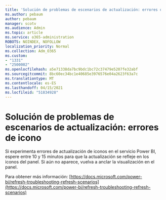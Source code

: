 ```yaml
---
title: 'Solución de problemas de escenarios de actualización: errores de icono'
ms.author: pebaum
author: pebaum
manager: scotv
ms.audience: Admin
ms.topic: article
ms.service: o365-administration
ROBOTS: NOINDEX, NOFOLLOW
localization_priority: Normal
ms.collection: Adm_O365
ms.custom:
- "1331"
- "2500002"
ms.openlocfilehash: a5e71338da7bc9bdc1bc72c37479e5207fe32abf
ms.sourcegitcommit: 8bc60ec34bc1e40685e3976576e04a2623f63a7c
ms.translationtype: MT
ms.contentlocale: es-ES
ms.lasthandoff: 04/15/2021
ms.locfileid: "51834928"
---
```

# <a name="troubleshooting-refresh-scenarios---tile-errors"></a>Solución de problemas de escenarios de actualización: errores de icono

Si experimenta errores de actualización de iconos en el servicio Power BI, espere entre 10 y 15 minutos para que la actualización se refleje en los iconos del panel. Si aún no aparece, vuelva a anclar la visualización en el panel.

Para obtener más información: [https://docs.microsoft.com/power-bi/refresh-troubleshooting-refresh-scenarios](https://docs.microsoft.com/power-bi/refresh-troubleshooting-refresh-scenarios)
